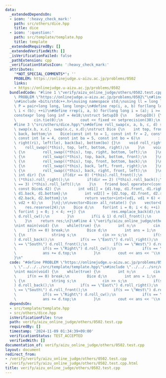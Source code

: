 ```yaml
---
data:
  _extendedDependsOn:
  - icon: ':heavy_check_mark:'
    path: src/others/dice.hpp
    title: dice
  - icon: ':question:'
    path: src/template/template.hpp
    title: template
  _extendedRequiredBy: []
  _extendedVerifiedWith: []
  _isVerificationFailed: false
  _pathExtension: cpp
  _verificationStatusIcon: ':heavy_check_mark:'
  attributes:
    '*NOT_SPECIAL_COMMENTS*': ''
    PROBLEM: https://onlinejudge.u-aizu.ac.jp/problems/0502
    links:
    - https://onlinejudge.u-aizu.ac.jp/problems/0502
  bundledCode: "#line 1 \"verify/aizu_online_judge/others/0502.test.cpp\"\n#define\
    \ PROBLEM \"https://onlinejudge.u-aizu.ac.jp/problems/0502\"\n#line 2 \"src/template/template.hpp\"\
    \n#include <bits/stdc++.h>\nusing namespace std;\nusing ll = long long;\nusing\
    \ P = pair<long long, long long>;\n#define rep(i, a, b) for(long long i = (a);\
    \ i < (b); ++i)\n#define rrep(i, a, b) for(long long i = (a); i >= (b); --i)\n\
    constexpr long long inf = 4e18;\nstruct SetupIO {\n    SetupIO() {\n        ios::sync_with_stdio(0);\n\
    \        cin.tie(0);\n        cout << fixed << setprecision(30);\n    }\n} setup_io;\n\
    #line 3 \"src/others/dice.hpp\"\n#define roll_swap(x, a, b, c, d) swap(x.a, x.b),\
    \ swap(x.b, x.c), swap(x.c, x.d);\nstruct Dice {\n    int top, front, right, left,\
    \ back, bottom;\n    Dice(const int to = 1, const int fr = 2, const int ri = 3,\
    \ const int le = 4, const int ba = 5, const int bo = 6)\n        : top(to), front(fr),\
    \ right(ri), left(le), back(ba), bottom(bo) {}\n    void roll_right() {\n    \
    \    roll_swap((*this), top, left, bottom, right);\n    }\n    void roll_left()\
    \ {\n        roll_swap((*this), top, right, bottom, left);\n    }\n    void roll_front()\
    \ {\n        roll_swap((*this), top, back, bottom, front);\n    }\n    void roll_back()\
    \ {\n        roll_swap((*this), top, front, bottom, back);\n    }\n    void roll_cw()\
    \ {\n        roll_swap((*this), back, left, front, right);\n    }\n    void roll_ccw()\
    \ {\n        roll_swap((*this), back, right, front, left);\n    }\n    void roll(const\
    \ int dir) {\n        if(dir == 0) (*this).roll_front();\n        if(dir == 1)\
    \ (*this).roll_right();\n        if(dir == 2) (*this).roll_back();\n        if(dir\
    \ == 3) (*this).roll_left();\n    }\n    friend bool operator<(const Dice& d1,\
    \ const Dice& d2) {\n        int vd1[] = {d1.top, d1.front, d1.right, d1.left,\
    \ d1.back, d1.bottom};\n        int vd2[] = {d2.top, d2.front, d2.right, d2.left,\
    \ d2.back, d2.bottom};\n        return vector<int>(vd1, vd1 + 6) < vector<int>(vd2,\
    \ vd2 + 6);\n    }\n};\n\nvector<Dice> all_rotate() {\n    vector<Dice> res;\n\
    \    res.reserve(24);\n    Dice d;\n    for(int i = 0; i < 6; ++i) {\n       \
    \ for(int j = 0; j < 4; ++j) {\n            res.emplace_back(d);\n           \
    \ d.roll_cw();\n        }\n        if(i & 1) d.roll_front();\n        else d.roll_right();\n\
    \    }\n    return res;\n}\n#line 4 \"verify/aizu_online_judge/others/0502.test.cpp\"\
    \nint main(void) {\n    while(true) {\n        int n;\n        cin >> n;\n   \
    \     if(n == 0) break;\n        Dice d;\n        int ans = 1;\n        while(n--)\
    \ {\n            string s;\n            cin >> s;\n            if(s == \"North\"\
    ) d.roll_back();\n            if(s == \"East\") d.roll_right();\n            if(s\
    \ == \"South\") d.roll_front();\n            if(s == \"West\") d.roll_left();\n\
    \            if(s == \"Right\") d.roll_cw();\n            if(s == \"Left\") d.roll_ccw();\n\
    \            ans += d.top;\n        }\n        cout << ans << '\\n';\n    }\n\
    }\n"
  code: "#define PROBLEM \"https://onlinejudge.u-aizu.ac.jp/problems/0502\"\n#include\
    \ \"../../../src/template/template.hpp\"\n#include \"../../../src/others/dice.hpp\"\
    \nint main(void) {\n    while(true) {\n        int n;\n        cin >> n;\n   \
    \     if(n == 0) break;\n        Dice d;\n        int ans = 1;\n        while(n--)\
    \ {\n            string s;\n            cin >> s;\n            if(s == \"North\"\
    ) d.roll_back();\n            if(s == \"East\") d.roll_right();\n            if(s\
    \ == \"South\") d.roll_front();\n            if(s == \"West\") d.roll_left();\n\
    \            if(s == \"Right\") d.roll_cw();\n            if(s == \"Left\") d.roll_ccw();\n\
    \            ans += d.top;\n        }\n        cout << ans << '\\n';\n    }\n}"
  dependsOn:
  - src/template/template.hpp
  - src/others/dice.hpp
  isVerificationFile: true
  path: verify/aizu_online_judge/others/0502.test.cpp
  requiredBy: []
  timestamp: '2024-11-09 01:34:39+09:00'
  verificationStatus: TEST_ACCEPTED
  verifiedWith: []
documentation_of: verify/aizu_online_judge/others/0502.test.cpp
layout: document
redirect_from:
- /verify/verify/aizu_online_judge/others/0502.test.cpp
- /verify/verify/aizu_online_judge/others/0502.test.cpp.html
title: verify/aizu_online_judge/others/0502.test.cpp
---
```

